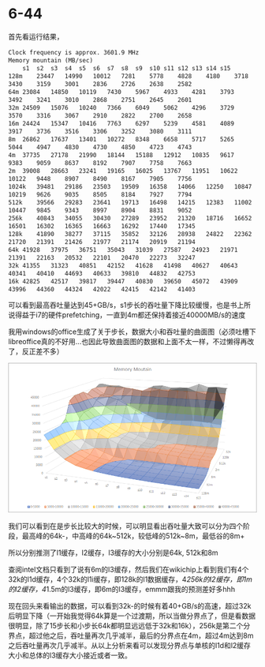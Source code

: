 # 6-44
首先看运行结果，

    Clock frequency is approx. 3601.9 MHz
    Memory mountain (MB/sec)
        s1	s2	s3	s4	s5	s6	s7	s8	s9	s10	s11	s12	s13	s14	s15	
    128m	23447	14990	10012	7281	5778	4828	4180	3718	3430	3159	3001	2836	2726	2638	2582	
    64m	23084	14850	10119	7430	5967	4933	4281	3793	3492	3241	3010	2868	2751	2645	2601	
    32m	24509	15076	10240	7366	6049	5062	4296	3729	3570	3316	3067	2910	2822	2700	2658	
    16m	24424	15347	10416	7763	6297	5239	4581	4089	3917	3736	3516	3306	3252	3080	3111	
    8m	26862	17637	13401	10272	8348	6658	5717	5265	5044	4947	4830	4730	4850	4723	4743	
    4m	37735	27178	21990	18144	15188	12912	10835	9617	9383	9059	8637	8192	7907	7758	7663	
    2m	39008	28663	23241	19165	16025	13767	11951	10622	10122	9448	8907	8490	8167	7905	7756	
    1024k	39481	29186	23503	19509	16358	14066	12250	10847	10219	9626	9035	8505	8184	7927	7794	
    512k	39566	29283	23641	19713	16498	14215	12383	11002	10447	9845	9343	8997	8904	8831	9052	
    256k	40843	34055	30430	27289	23952	21320	18716	16652	16501	16302	16365	16663	16292	17440	17345	
    128k	41890	38277	37115	35852	32126	28938	24822	22362	21720	21391	21426	21977	21174	20919	21194	
    64k	41928	37975	36751	35043	31039	27587	24923	21971	21391	22163	20532	22101	20470	22273	32247	
    32k	41355	31323	40851	42152	41628	41498	40627	40643	40341	40410	44693	40633	39810	44832	42753	
    16k	42825	42517	39817	39447	40830	39650	45072	43909	43996	44360	44324	42022	42415	42142	41403

可以看到最高吞吐量达到45+GB/s，s1步长的吞吐量下降比较缓慢，也是书上所说得益于i7的硬件prefetching，一直到4m都还保持着接近40000MB/s的速度

我用windows的office生成了关于步长，数据大小和吞吐量的曲面图（必须吐槽下libreoffice真的不好用...也因此导致曲面图的数据和上面不太一样，不过懒得再改了，反正差不多）

![Memory Mountain](mm.png)

我们可以看到在是步长比较大的时候，可以明显看出吞吐量大致可以分为四个阶段，最高峰的64k-，中高峰的64k~512k，较低峰的512k~8m，最低谷的8m+

所以分别推测了l1缓存，l2缓存，l3缓存的大小分别是64k, 512k和8m

查阅intel文档只看到了说有6m的l3缓存，然后我们在wikichip上看到我们有4个32k的l1d缓存，4个32k的l1i缓存，即128k的l1数据缓存，4*256k的l2缓存，即1m的l2缓存，4*1.5m的l3缓存，即6m的l3缓存，emmm跟我的预测差好多hhh

现在回头来看输出的数据，可以看到32k-的时候有着40+GB/s的高速，超过32k后明显下降（一开始我觉得64k算是一个过渡期，所以当做分界点了，但是看数据很明显，除了15步长和小步长64k都明显远远低于32k和16k），256k是第二个分界点，超过他之后，吞吐量再次几乎减半，最后的分界点在4m，超过4m达到8m之后吞吐量再次几乎减半。从以上分析来看可以发现分界点与单核的l1d和l2缓存大小和总体的l3缓存大小接近或者一致。

